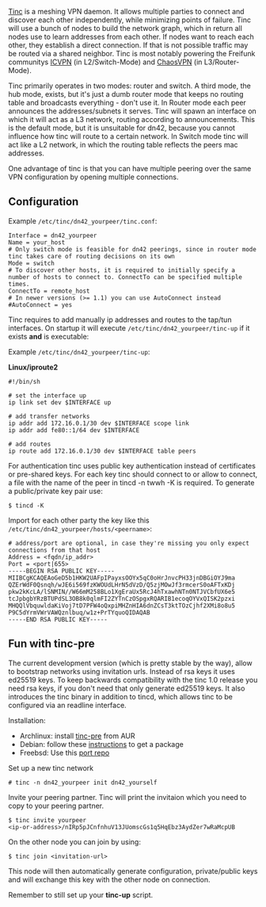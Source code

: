 [Tinc](http://www.tinc-vpn.org/) is a meshing VPN daemon. It allows multiple parties to connect and discover each other independently, while minimizing points of failure. Tinc will use a bunch of nodes to build the network graph, which in return all nodes use to learn addresses from each other. If nodes want to reach each other, they establish a direct connection. If that is not possible traffic may be routed via a shared neighbor. Tinc is most notably powering the Freifunk communitys [ICVPN](https://github.com/freifunk/icvpn) (in L2/Switch-Mode) and [ChaosVPN](http://wiki.hamburg.ccc.de/ChaosVPN) (in L3/Router-Mode).

Tinc primarily operates in two modes: router and switch. A third mode, the hub mode, exists, but it's just a dumb router mode that keeps no routing table and broadcasts everything - don't use it.
In Router mode each peer announces the addresses/subnets it serves. Tinc will spawn an interface on which it will act as a L3 network, routing according to announcements. This is the default mode, but it is unsuitable for dn42, because you cannot influence how tinc will route to a certain network. In Switch mode tinc will act like a L2 network, in which the routing table reflects the peers mac addresses.

One advantage of tinc is that you can have multiple peering over the same VPN configuration by opening multiple connections.


## Configuration

Example `/etc/tinc/dn42_yourpeer/tinc.conf`:

```
Interface = dn42_yourpeer
Name = your_host
# Only switch mode is feasible for dn42 peerings, since in router mode tinc takes care of routing decisions on its own
Mode = switch
# To discover other hosts, it is required to initially specify a number of hosts to connect to. ConnectTo can be specified multiple times.
ConnectTo = remote_host
# In newer versions (>= 1.1) you can use AutoConnect instead
#AutoConnect = yes
```

Tinc requires to add manually ip addresses and routes to the tap/tun interfaces. On startup it will execute `/etc/tinc/dn42_yourpeer/tinc-up` if it exists **and** is executable:

Example `/etc/tinc/dn42_yourpeer/tinc-up`:

**Linux/iproute2**
```
#!/bin/sh

# set the interface up
ip link set dev $INTERFACE up

# add transfer networks
ip addr add 172.16.0.1/30 dev $INTERFACE scope link
ip addr add fe80::1/64 dev $INTERFACE

# add routes
ip route add 172.16.0.1/30 dev $INTERFACE table peers
```

For authentication tinc uses public key authentication instead of certificates or pre-shared keys.
For each key tinc should connect to or allow to connect, a file with the name of the peer in tincd -n twwh -K
is required. To generate a public/private key pair use:

```
$ tincd -K
```

Import for each other party the key like this `/etc/tinc/dn42_yourpeer/hosts/<peername>`:

```
# address/port are optional, in case they're missing you only expect connections from that host
Address = <fqdn/ip_addr>
Port = <port|655>
-----BEGIN RSA PUBLIC KEY-----
MIIBCgKCAQEAoGeD5b1HKW2UAFpIPayxsOOYx5qC0oHrJnvcPH33jnDBGiOYJ9ma
QZErWdF0Qsnqh/wJE6i569fzKWOUdLHrN5dVzD/Q5zjMOwJf3rmcerS0oAFTxKDj
pkw2kKcLA/lSNMIN//W66mM258BLo1XgEraUx5RcJ4hTxawhNTn0NTJVCbfUX6e5
tcJpbgbYRzBTUPdSL3OB8k0qlmFI2ZYTnCzOSpgxRQARIB1ecoqOYVxQISK2pzxi
MHQQlVbquwldaKiVoj7tD7PFW4oQxpiMHZnHIA6dnZCsT3ktTOzCjhf2XMi8o8u5
P9C5dYrmVWrVAWQznlbuq/w1z+PrTYquoQIDAQAB
-----END RSA PUBLIC KEY-----
```

## Fun with tinc-pre

The current development version (which is pretty stable by the way), allow to bootstrap networks using invitation urls. Instead of rsa keys it uses ed25519 keys. To keep backwards compatibility with the tinc 1.0 release you need rsa keys, if you don't need that only generate ed25519 keys. It also introduces the tinc binary in addition to tincd, which allows tinc to be configured via an readline interface.

Installation:
* Archlinux: install [tinc-pre](https://aur.archlinux.org/packages/tinc-pre) from AUR
* Debian: follow these [instructions](https://gist.github.com/mweinelt/efff4fb7eba1ee41ef2d) to get a package
* Freebsd: Use this [port repo](https://github.com/Mic92/ports/tree/master/security/tinc)

Set up a new tinc network
```
# tinc -n dn42_yourpeer init dn42_yourself
```

Invite your peering partner. Tinc will print the invitaion which you need to copy to your peering partner.
```
$ tinc invite yourpeer
<ip-or-address>/nIRp5pJCnfnhuV13JUomscGs1q5HqEbz3AydZer7wRaMcpUB
```

On the other node you can join by using:

```
$ tinc join <invitation-url>
```

This node will then automatically generate configuration, private/public keys and will exchange this key with the other node on connection.

Remember to still set up your **tinc-up** script.